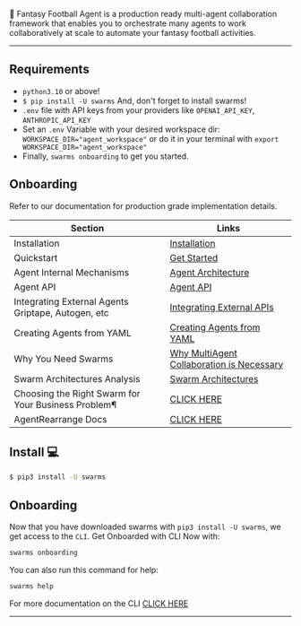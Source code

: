 🏈 Fantasy Football Agent is a production ready multi-agent collaboration framework that enables you to orchestrate many agents to work collaboratively at scale to automate your fantasy football activities. 

----

## Requirements
- `python3.10` or above!
- `$ pip install -U swarms` And, don't forget to install swarms!
- `.env` file with API keys from your providers like `OPENAI_API_KEY`, `ANTHROPIC_API_KEY`
-  Set an `.env` Variable with your desired workspace dir: `WORKSPACE_DIR="agent_workspace"` or do it in your terminal with `export WORKSPACE_DIR="agent_workspace"`
-  Finally, `swarms onboarding` to get you started.

## Onboarding
Refer to our documentation for production grade implementation details.


| Section              | Links                                                                                      |
|----------------------|--------------------------------------------------------------------------------------------|
| Installation    | [Installation](https://docs.swarms.world/en/latest/swarms/install/install/)                                                            |
| Quickstart | [Get Started](https://docs.swarms.world/en/latest/swarms/install/quickstart/)                                                 |
| Agent Internal Mechanisms | [Agent Architecture](https://docs.swarms.world/en/latest/swarms/framework/agents_explained/)                                                 |
| Agent API | [Agent API](https://docs.swarms.world/en/latest/swarms/structs/agent/)                                                 |
| Integrating External Agents Griptape, Autogen, etc | [Integrating External APIs](https://docs.swarms.world/en/latest/swarms/agents/external_party_agents/)                                                 |
| Creating Agents from YAML | [Creating Agents from YAML](https://docs.swarms.world/en/latest/swarms/agents/create_agents_yaml/)                                                 |
| Why You Need Swarms | [Why MultiAgent Collaboration is Necessary](https://docs.swarms.world/en/latest/swarms/concept/why/)                                                 |
| Swarm Architectures Analysis | [Swarm Architectures](https://docs.swarms.world/en/latest/swarms/concept/swarm_architectures/)                                                 |
| Choosing the Right Swarm for Your Business Problem¶ | [CLICK HERE](https://docs.swarms.world/en/latest/swarms/concept/swarm_architectures/)                                                 |
| AgentRearrange Docs| [CLICK HERE](https://docs.swarms.world/en/latest/swarms/structs/agent_rearrange/)                                                 |


## Install 💻

```bash
$ pip3 install -U swarms
```


## Onboarding

Now that you have downloaded swarms with `pip3 install -U swarms`, we get access to the `CLI`. Get Onboarded with CLI Now with:

```bash
swarms onboarding
```

You can also run this command for help:

```bash
swarms help
```

For more documentation on the CLI [CLICK HERE](https://docs.swarms.world/en/latest/swarms/cli/main/)

---


